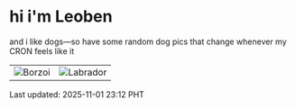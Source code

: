 # hi i'm Leoben

and i like dogs—so have some random dog pics that change whenever my CRON feels like it

|  |  |
|--------|----------|
| ![Borzoi](https://random-dog-vercel.vercel.app/api/random-borzoi?v=1762009953) | ![Labrador](https://random-dog-vercel.vercel.app/api/random-labrador?v=1762009953) |

Last updated: 2025-11-01 23:12 PHT
